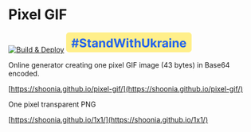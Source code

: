 # Pixel GIF

[![Build & Deploy](https://github.com/shoonia/pixel-gif/actions/workflows/build-deploy.yml/badge.svg)](https://github.com/shoonia/pixel-gif/actions/workflows/build-deploy.yml)
[![Stand with Ukraine](https://raw.githubusercontent.com/vshymanskyy/StandWithUkraine/main/badges/StandWithUkraine.svg)](https://stand-with-ukraine.pp.ua/)

Online generator creating one pixel GIF image (43 bytes) in Base64 encoded.

[https://shoonia.github.io/pixel-gif/](https://shoonia.github.io/pixel-gif/)

Оne pixel transparent PNG

[https://shoonia.github.io/1x1/](https://shoonia.github.io/1x1/)
